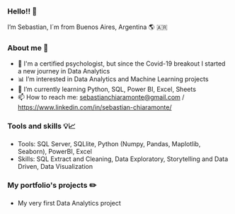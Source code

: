### Hello!! 👋

I’m Sebastian, I´m from Buenos Aires, Argentina 🌎 🇦🇷

### About me 🤠

- 👦 I'm a certified psychologist, but since the Covid-19 breakout I started a new journey in Data Analytics
- 📊 I’m interested in Data Analytics and Machine Learning projects 
- 📌 I’m currently learning Python, SQL, Power BI, Excel, Sheets
- 📫 How to reach me: sebastianchiaramonte@gmail.com / https://www.linkedin.com/in/sebastian-chiaramonte/

### Tools and skills 💡📈

- Tools: SQL Server, SQLlite, Python (Numpy, Pandas, Maplotlib, Seaborn), PowerBI, Excel
- Skills: SQL Extract and Cleaning, Data Exploratory, Storytelling and Data Driven, Data Visualization

### My portfolio's projects ✏️

- My very first Data Analytics project
